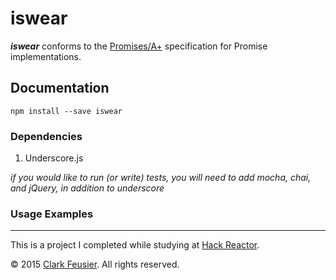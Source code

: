 # iswear

***iswear*** conforms to the [Promises/A+](https://promisesaplus.com/) specification for Promise implementations.

## Documentation

`npm install --save iswear`

### Dependencies

1. Underscore.js

*if you would like to run (or write) tests, you will need to add mocha, chai, and jQuery, in addition to underscore*

### Usage Examples


---

This is a project I completed while studying at [Hack Reactor](http://hackreactor.com).

&copy; 2015 [Clark Feusier](http://clarkfeusier.com). All rights reserved.
